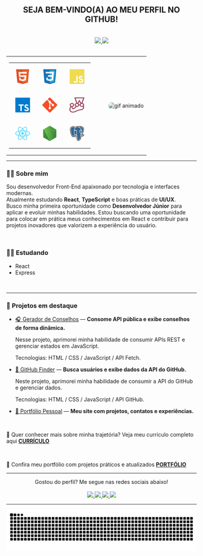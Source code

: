 <div align="center">

  ## SEJA BEM-VINDO(A) AO MEU PERFIL NO GITHUB!
  
  <br>
  
  <a href="https://github.com/alan-felipe-dev">
    <img height="180em" src="https://github-readme-stats.vercel.app/api?username=alan-felipe-dev&show_icons=true&theme=tokyonight&include_all_commits=true&count_private=true"/>
    <img height="180em" src="https://github-readme-stats.vercel.app/api/top-langs/?username=alan-felipe-dev&layout=compact&langs_count=6&theme=tokyonight"/>
  </a>
  
</div>

<br>

<div align="center">
  <table style="border: none; border-collapse: collapse;">
    <tr>
      <td align="center" valign="middle" style="border: none; padding-right: 40px;">
        <table style="border: none; border-collapse: collapse;">
          <tr>
            <td style="padding: 16px;"><img src="https://raw.githubusercontent.com/devicons/devicon/master/icons/html5/html5-original.svg" width="40" height="40"></td>
            <td style="padding: 16px;"><img src="https://raw.githubusercontent.com/devicons/devicon/master/icons/css3/css3-original.svg" width="40" height="40"></td>
            <td style="padding: 16px;"><img src="https://raw.githubusercontent.com/devicons/devicon/master/icons/javascript/javascript-plain.svg" width="40" height="40"></td>
          </tr>
          <tr>
            <td style="padding: 16px;"><img src="https://raw.githubusercontent.com/devicons/devicon/master/icons/typescript/typescript-plain.svg" width="40" height="40"></td>
            <td style="padding: 16px;"><img src="https://raw.githubusercontent.com/devicons/devicon/master/icons/git/git-plain.svg" width="40" height="40"></td>
            <td style="padding: 16px;"><img src="https://raw.githubusercontent.com/devicons/devicon/master/icons/jest/jest-plain.svg" width="40" height="40"></td>
          </tr>
          <tr>
            <td style="padding: 16px;"><img src="https://raw.githubusercontent.com/devicons/devicon/master/icons/react/react-original.svg" width="40" height="40"></td>
            <td style="padding: 16px;"><img src="https://raw.githubusercontent.com/devicons/devicon/master/icons/nodejs/nodejs-original.svg" width="40" height="40"></td>
            <td style="padding: 16px;"><img src="https://raw.githubusercontent.com/devicons/devicon/master/icons/postgresql/postgresql-original.svg" width="40" height="40"></td>
            </tr>
        </table>
      </td>

  <td align="center" valign="middle" style="border: none;">
      <img src="https://media4.giphy.com/media/v1.Y2lkPTc5MGI3NjExazFjNmcxY3Y5b2M3OGtyOWk3ZzdncjE0M2RiaXlmbGFnMzRzY2lweiZlcD12MV9pbnRlcm5hbF9naWZfYnlfaWQmY3Q9Zw/1zgzISaYrnMAYRJJEr/giphy.gif" alt="gif animado" width="350" height="350" style="border-radius: 10px;">
      </td>
    </tr>
  </table>
</div>

---

### 👨‍💻 Sobre mim
Sou desenvolvedor Front-End apaixonado por tecnologia e interfaces modernas.  
Atualmente estudando **React**, **TypeScript** e boas práticas de **UI/UX**.  
Busco minha primeira oportunidade como **Desenvolvedor Júnior** para aplicar e evoluir minhas habilidades.
Estou buscando uma oportunidade para colocar em prática meus conhecimentos em React e contribuir para projetos inovadores que valorizem a experiência do usuário.

<br>

### 👨‍💻 Estudando

- React <br>
- Express

<br>

---

### 🚀 Projetos em destaque
- [🎧 Gerador de Conselhos](https://alan-felipe-dev.github.io/api-de-conselhos/) — **Consome API pública e exibe conselhos de forma dinâmica.** <br>

  Nesse projeto, aprimorei minha habilidade de consumir APIs REST e gerenciar estados em JavaScript. <br>
  
  Tecnologias: HTML / CSS / JavaScript / API Fetch.

- [👤 GitHub Finder](https://alan-felipe-dev.github.io/github-api-fetch/) — **Busca usuários e exibe dados da API do GitHub.** <br>

  Neste projeto, aprimorei minha habilidade de consumir a API do GitHub e gerenciar dados.
  
  Tecnologias: HTML / CSS / JavaScript / API GitHub. <br>

- [📂 Portfólio Pessoal](https://alan-felipe-dev.github.io/portfolio/) — **Meu site com projetos, contatos e experiências.**

<br>
  
👋 Quer conhecer mais sobre minha trajetória? Veja meu currículo completo aqui [**CURRÍCULO**](https://github.com/alan-felipe-dev/alan-felipe-dev/raw/main/Curr%C3%ADculo.pdf)

<br>

👋 Confira meu portfólio com projetos práticos e atualizados [**PORTFÓLIO**](https://alan-felipe-dev.github.io/portfolio/)

---

<div align="center">Gostou do perfil? Me segue nas redes sociais abaixo!</div>

<br>

<div align="center"> 
  <a href="https://www.instagram.com/alanfelipe._/" target="_blank">
    <img src="https://img.shields.io/badge/-Instagram-%23E4405F?style=for-the-badge&logo=instagram&logoColor=white">
  </a>
  <a href="https://discord.gg/TwmM3SVM" target="_blank">
    <img src="https://img.shields.io/badge/Discord-7289DA?style=for-the-badge&logo=discord&logoColor=white">
  </a>
  <a href="mailto:alanfelipe1635@gmail.com">
    <img src="https://img.shields.io/badge/-Gmail-%23333?style=for-the-badge&logo=gmail&logoColor=white">
  </a>
  <a href="https://www.linkedin.com/in/alan-felipe-a550b5332/" target="_blank">
    <img src="https://img.shields.io/badge/-LinkedIn-%230077B5?style=for-the-badge&logo=linkedin&logoColor=white">
  </a>
</div>

---

<img src="https://raw.githubusercontent.com/alan-felipe-dev/alan-felipe-dev/output/snake.svg" alt="Snake animation" />
